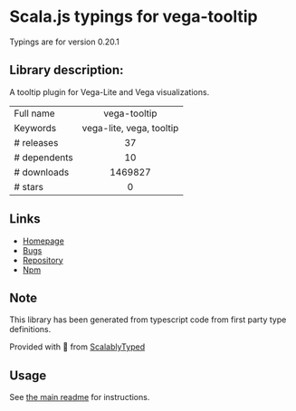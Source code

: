 
# Scala.js typings for vega-tooltip

Typings are for version 0.20.1

## Library description:
A tooltip plugin for Vega-Lite and Vega visualizations.

|                    |                 |
| ------------------ | :-------------: |
| Full name          | vega-tooltip |
| Keywords           | vega-lite, vega, tooltip |
| # releases         | 37 |
| # dependents       | 10 |
| # downloads        | 1469827 |
| # stars            | 0 |

## Links
- [Homepage](https://github.com/vega/vega-tooltip#readme)
- [Bugs](https://github.com/vega/vega-tooltip/issues)
- [Repository](https://github.com/vega/vega-tooltip)
- [Npm](https://www.npmjs.com/package/vega-tooltip)
    


## Note
This library has been generated from typescript code from first party type definitions.

Provided with :purple_heart: from [ScalablyTyped](https://github.com/oyvindberg/ScalablyTyped)

## Usage
See [the main readme](../../readme.md) for instructions.


